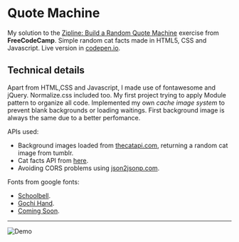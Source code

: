 # Quote Machine

My solution to the [Zipline: Build a Random Quote Machine](http://www.freecodecamp.com/challenges/zipline-build-a-random-quote-machine) exercise from **FreeCodeCamp**. Simple random cat facts made in HTML5, CSS and Javascript. Live version in [codepen.io](http://codepen.io/pouyio/pen/JYowMb).

## Technical details

Apart from HTML,CSS and Javascript, I made use of fontawesome and jQuery. Normalize.css included too. My first project trying to apply Module pattern to organize all code. Implemented my own *cache image system* to prevent blank backgrounds or loading waitings. First background image is always the same due to a better perfomance.

APIs used:
- Background images loaded from [thecatapi.com](http://exhibitionnest.com/cat), returning a random cat image from tumblr.
- Cat facts API from [here](http://catfacts-api.appspot.com).
- Avoiding CORS problems using [json2jsonp.com](https://json2jsonp.com).

Fonts from google fonts:
- [Schoolbell](https://www.google.com/fonts/specimen/Schoolbell).
- [Gochi Hand](https://www.google.com/fonts/specimen/Gochi+Hand).
- [Coming Soon](https://www.google.com/fonts/specimen/Coming+Soon).

---

![Demo](/demo.gif)
